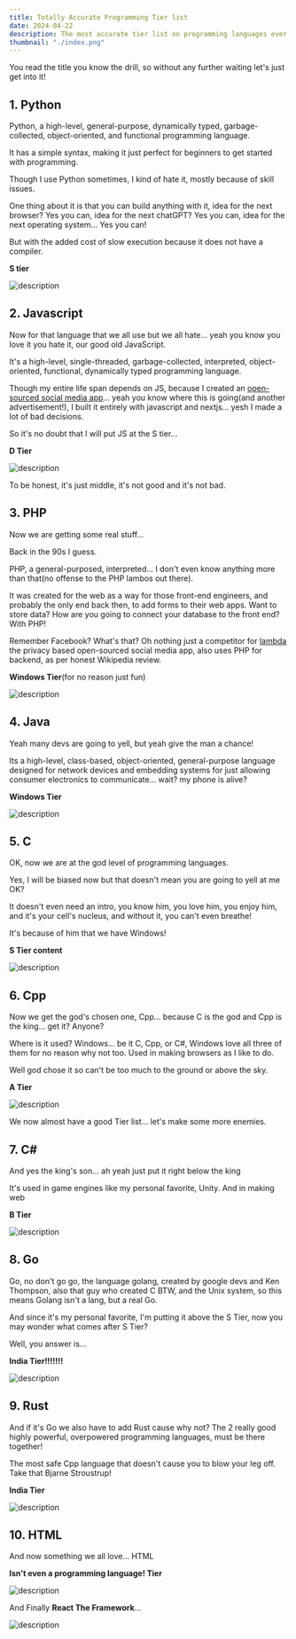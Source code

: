 ```yaml
---
title: Totally Accurate Programming Tier list
date: 2024-04-22
description: The most accurate tier list on programming languages ever. Python and JavaScript included
thumbnail: "./index.png"
---
```


You read the title you know the drill, so without any further waiting let's just get into it!

## 1. Python

Python, a high-level, general-purpose, dynamically typed, garbage-collected, object-oriented, and functional programming language.

It has a simple syntax, making it just perfect for beginners to get started with programming.

Though I use Python sometimes, I kind of hate it, mostly because of skill issues.

One thing about it is that you can build anything with it, idea for the next browser? Yes you can, idea for the next chatGPT? Yes you can, idea for the next operating system... Yes you can!

But with the added cost of slow execution because it does not have a compiler.

**S tier**

![description](https://dev-to-uploads.s3.amazonaws.com/uploads/articles/0sora06e7ujpywszvwuf.png)

## 2. Javascript

Now for that language that we all use but we all hate... yeah you know you love it you hate it, our good old JavaScript.

It's a high-level, single-threaded, garbage-collected, interpreted, object-oriented, functional, dynamically typed programming language.

Though my entire life span depends on JS, because I created an [open-sourced social media app](https://github.com/ezpie1/lambda-official)... yeah you know where this is going(and another advertisement!), I built it entirely with javascript and nextjs... yesh I made a lot of bad decisions.

So it's no doubt that I will put JS at the S tier...

**D Tier**

![description](https://dev-to-uploads.s3.amazonaws.com/uploads/articles/qj1w2xhgl5lhpqnxaqtt.png)

To be honest, it's just middle, it's not good and it's not bad.

## 3. PHP

Now we are getting some real stuff...

Back in the 90s I guess.

PHP, a general-purposed, interpreted... I don't even know anything more than that(no offense to the PHP lambos out there).

It was created for the web as a way for those front-end engineers, and probably the only end back then, to add forms to their web apps. Want to store data? How are you going to connect your database to the front end? With PHP!

Remember Facebook? What's that? Oh nothing just a competitor for [lambda](https://github.com/ezpie1/lambda-official) the privacy based open-sourced social media app, also uses PHP for backend, as per honest Wikipedia review.

**Windows Tier**(for no reason just fun)

![description](https://dev-to-uploads.s3.amazonaws.com/uploads/articles/oykx6fal964ppjvhya5e.png)

## 4. Java

Yeah many devs are going to yell, but yeah give the man a chance!

Its a high-level, class-based, object-oriented, general-purpose language designed for network devices and embedding systems for just allowing consumer electronics to communicate... wait? my phone is alive?

**Windows Tier**


![description](https://dev-to-uploads.s3.amazonaws.com/uploads/articles/qeixii5v54a9twgz3rcj.png)

## 5. C

OK, now we are at the god level of programming languages.

Yes, I will be biased now but that doesn't mean you are going to yell at me OK?

It doesn't even need an intro, you know him, you love him, you enjoy him, and it's your cell's nucleus, and without it, you can't even breathe!

It's because of him that we have Windows!

**S Tier content**

![description](https://dev-to-uploads.s3.amazonaws.com/uploads/articles/b8gu3pfklk8zzbekibr5.png)

## 6. Cpp

Now we get the god's chosen one, Cpp... because C is the god and Cpp is the king... get it? Anyone?

Where is it used? Windows... be it C, Cpp, or C#, Windows love all three of them for no reason why not too. Used in making browsers as I like to do.

Well god chose it so can't be too much to the ground or above the sky.

**A Tier**

![description](https://dev-to-uploads.s3.amazonaws.com/uploads/articles/mcxjr35b9bqhyk05hctl.png)

We now almost have a good Tier list... let's make some more enemies.

## 7. C#

And yes the king's son... ah yeah just put it right below the king

It's used in game engines like my personal favorite, Unity. And in making web 

**B Tier**

![description](https://dev-to-uploads.s3.amazonaws.com/uploads/articles/7yepvrmk5hs18qdcugc5.png)

## 8. Go

Go, no don't go go, the language golang, created by google devs and Ken Thompson, also that guy who created C BTW, and the Unix system, so this means Golang isn't a lang, but a real Go.

And since it's my personal favorite, I'm putting it above the S Tier, now you may wonder what comes after S Tier?

Well, you answer is...

**India Tier!!!!!!!**

![description](https://dev-to-uploads.s3.amazonaws.com/uploads/articles/ndh4h95lv0759zwygrws.png)

## 9. Rust

And if it's Go we also have to add Rust cause why not? The 2 really good highly powerful, overpowered programming languages, must be there together!

The most safe Cpp language that doesn't cause you to blow your leg off. Take that Bjarne Stroustrup!

**India Tier**

![description](https://dev-to-uploads.s3.amazonaws.com/uploads/articles/f9rpbv6j96dwtyc1idqq.png)

## 10. HTML

And now something we all love... HTML

**Isn't even a programming language! Tier**

![description](https://dev-to-uploads.s3.amazonaws.com/uploads/articles/egpjceryvr1l8yg9oo6k.png)

And Finally **React The Framework**...

![description](https://dev-to-uploads.s3.amazonaws.com/uploads/articles/3nrt774zlhzop41411hk.gif)